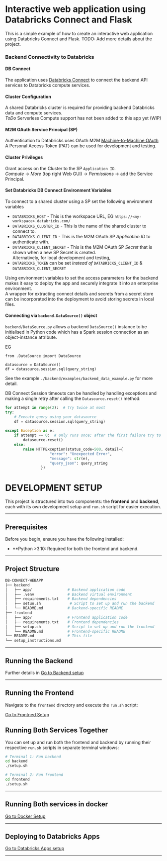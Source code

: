 # Interactive web application using Databricks Connect and Flask
This is a simple example of how to create an interactive web application using Databricks Connect and Flask.
TODO: Add more details about the project.


### Backend Connectivity to Databricks
#### DB Connect ####  
The application uses [Databricks Connect](https://docs.databricks.com/en/dev-tools/databricks-connect/index.html) to connect the backend API services to Databricks compute services.

#### Cluster Configuration ####
A shared Databricks cluster is required for providing backend Databricks data and compute services.  
*ToDo* Serverless Compute support has not been added to this app yet (WIP)

#### M2M OAuth Service Principal (SP) #### 
Authentication to Databricks uses OAuth M2M  [Machine-to-Machine OAuth](https://docs.databricks.com/en/dev-tools/auth/oauth-m2m.html)  
A Personal Access Token (PAT) can be used for development and testing. 

#### Cluster Privileges 
Grant access on the Cluster to the SP `Application ID`.  
*Compute* -> *More* (top right Web GUI) -> *Permissions* -> add the Service Principal.

#### Set Databricks DB Connect Environment Variables
To connect to a shared cluster using a SP set the following environment variables
+ `DATABRICKS_HOST`  - This is the workspace URL, EG `https://<my-workspace>.databricks.com/`  
+ `DATABRICKS_CLUSTER_ID` - This is the name of the shared cluster to connect to.  
+ `DATABRICKS_CLIENT_ID` - This is the M2M OAuth SP *Application ID* to authenticate with.    
+ `DATABRICKS_CLIENT_SECRET` - This is the M2M OAuth SP *Secret* that is shown when a new SP Secret is created.  
Alternatively, for local development and testing, 
+ `DATABRICKS_TOKEN` can be set *instead of* `DATABRICKS_CLIENT_ID` & `DATABRICKS_CLIENT_SECRET`

Using environment variables to set the access parameters for the backend makes it easy to deploy the app and securely integrate it into an enterprise environment.  
A wrapper for extracting connect details and secrets from a secret store can be incorporated into the deployment to avoid storing secrets in local files.   

#### Connecting via `backend.DataSource()` object

`backend/DataSource.py` allows a backend `DataSource()` instance to be initialised in Python code which has a Spark session connection as an object-instance attribute.

EG 

```
from .DataSource import DataSource

datasource = DataSource()
df = datasource.session.sql(query_string)
```

See the example `./backend/examples/backend_data_example.py` for more detail.  

DB Connect Session timeouts can be handled by handling exceptions and making a single retry after calling the `Datasource.reset()` method:

```python
for attempt in range(2):  # Try twice at most
try:
    # Execute query using your datasource
    df = datasource.session.sql(query_string)
    
except Exception as e:
    if attempt == 0:  # only runs once; after the first failure try to re-initialise the datasource
        datasource.reset()
    else:
        raise HTTPException(status_code=500, detail={
                    "error": "Unexpected Error",
                    "message": str(e),
                    "query_json": query_string
                })        

```

#  DEVELOPMENT SETUP

This project is structured into two components: the **frontend** and **backend**, each with its own development setup and `run.sh` script for easier execution.

---

## Prerequisites

Before you begin, ensure you have the following installed:

- **Python >3.10: Required for both the frontend and backend.

---

## Project Structure

```bash
DB-CONNECT-WEBAPP
├── backend
│   ├── app/                # Backend application code
│   ├── .venv               # Backend virtual environment
│   ├── requirements.txt    # Backend dependencies
│   ├── setuo.sh             # Script to set up and run the backend
│   └── README.md           # Backend-specific README
├── frontend
│   ├── app/                # Frontend application code
│   ├── requirements.txt    # Frontend dependencies
│   ├── setup.sh            # Script to set up and run the frontend
│   └── README.md           # Frontend-specific README
└── README.md               # This file
└── setup_instructions.md  
```

---

## Running the Backend

Further details in [Go to Backend setup](setup_instructions.md#backend-setup)

---

## Running the Frontend

Navigate to the `frontend` directory and execute the `run.sh` script:

[Go to Frontned Setup](setup_instructions.md#frontend-setup)

## Running Both Services Together

You can set up and run both the frontend and backend by running their respective `run.sh` scripts in separate terminal windows:

```bash
# Terminal 1: Run backend
cd backend
./setup.sh

# Terminal 2: Run frontend
cd frontend
./setup.sh
```

---      

## Running Both services in docker

[Go to Docker Setup](setup_instructions.md#dockerpodman-setup)

---  

## Deploying to Databricks Apps

[Go to Databricks Apps setup](setup_instructions.md#databricks-app-deployment-guide)

---  